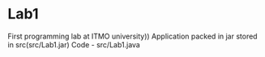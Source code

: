 # Lab1
First programming lab at ITMO university))
Application packed in jar stored in src(src/Lab1.jar)
Code - src/Lab1.java
